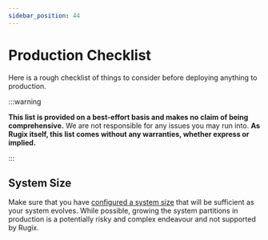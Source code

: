 ```yaml
---
sidebar_position: 44
---
```


# Production Checklist

Here is a rough checklist of things to consider before deploying anything to production.

:::warning

**This list is provided on a best-effort basis and makes no claim of being comprehensive.** We are not responsible for any issues you may run into. **As Rugix itself, this list comes without any warranties, whether express or implied.**

:::

## System Size

Make sure that you have [configured a system size](./ctrl/bootstrapping.mdx#default-layout) that will be sufficient as your system evolves.
While possible, growing the system partitions in production is a potentially risky and complex endeavour and not supported by Rugix.
